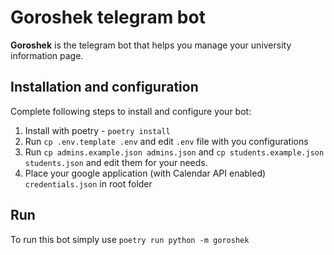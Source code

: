 Goroshek telegram bot
=====================

**Goroshek** is the telegram bot that helps you manage your university information page. 

## Installation and configuration

Complete following steps to install and configure your bot:

1. Install with poetry - `poetry install`
1. Run `cp .env.template .env` and edit `.env` file with you configurations
1. Run `cp admins.example.json admins.json` and `cp students.example.json students.json` and
edit them for your needs.
1. Place your google application (with Calendar API enabled) `credentials.json` in root folder

## Run

To run this bot simply use `poetry run python -m goroshek`
